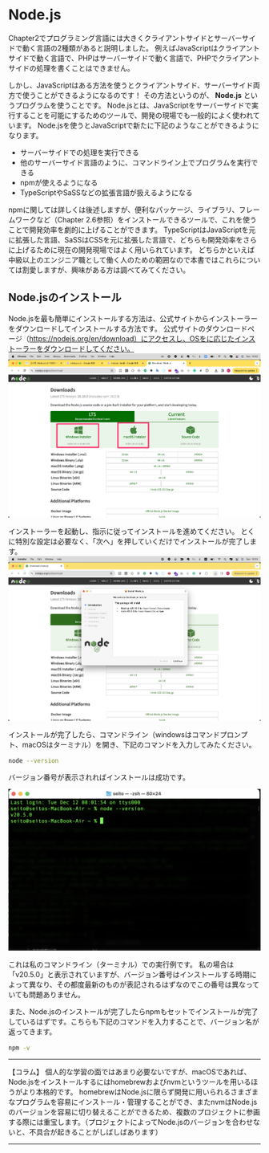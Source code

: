# Node.js
Chapter2でプログラミング言語には大きくクライアントサイドとサーバーサイドで動く言語の2種類があると説明しました。
例えばJavaScriptはクライアントサイドで動く言語で、PHPはサーバーサイドで動く言語で、PHPでクライアントサイドの処理を書くことはできません。

しかし、JavaScriptはある方法を使うとクライアントサイド、サーバーサイド両方で使うことができるようになるのです！
その方法というのが、 __Node.js__ というプログラムを使うことです。
Node.jsとは、JavaScriptをサーバーサイドで実行することを可能にするためのツールで、開発の現場でも一般的によく使われています。
Node.jsを使うとJavaScriptで新たに下記のようなことができるようになります。

- サーバーサイドでの処理を実行できる
- 他のサーバーサイド言語のように、コマンドライン上でプログラムを実行できる
- npmが使えるようになる
- TypeScriptやSaSSなどの拡張言語が扱えるようになる

npmに関しては詳しくは後述しますが、便利なパッケージ、ライブラリ、フレームワークなど（Chapter 2.6参照）をインストールできるツールで、これを使うことで開発効率を劇的に上げることができます。
TypeScriptはJavaScriptを元に拡張した言語、SaSSはCSSを元に拡張した言語で、どちらも開発効率をさらに上げるために現在の開発現場ではよく用いられています。
どちらかといえば中級以上のエンジニア職として働く人のための範囲なので本書ではこれらについては割愛しますが、興味がある方は調べてみてください。

## Node.jsのインストール
Node.jsを最も簡単にインストールする方法は、公式サイトからインストーラーをダウンロードしてインストールする方法です。
公式サイトのダウンロードページ（https://nodejs.org/en/download）にアクセスし、OSをに応じたインストーラーをダウンロードしてください。
![イメージ図](images/node.js.with-frame.png)

インストーラーを起動し、指示に従ってインストールを進めてください。
とくに特別な設定は必要なく、「次へ」を押していくだけでインストールが完了します。
![イメージ図](images/node.js-installer.png)

インストールが完了したら、コマンドライン（windowsはコマンドプロンプト、macOSはターミナル）を開き、下記のコマンドを入力してみたください。

```zsh
node --version
```

バージョン番号が表示されればインストールは成功です。

![イメージ図](images/node-version-check.png)

これは私のコマンドライン（ターミナル）での実行例です。
私の場合は「v20.5.0」と表示されていますが、バージョン番号はインストールする時期によって異なり、その都度最新のものが表記されるはずなのでこの番号は異なっていても問題ありません。

また、Node.jsのインストールが完了したらnpmもセットでインストールが完了しているはずです。こちらも下記のコマンドを入力することで、バージョン名が返ってきます。

```zsh
npm -v
```

---

【コラム】
個人的な学習の面ではあまり必要ないですが、macOSであれば、Node.jsをインストールするにはhomebrewおよびnvmというツールを用いるほうがより本格的です。
homebrewはNode.jsに限らず開発に用いられるさまざまなプログラムを容易にインストール・管理することができ、またnvmはNode.jsのバージョンを容易に切り替えることができるため、複数のプロジェクトに参画する際には重宝します。（プロジェクトによってNode.jsのバージョンを合わせないと、不具合が起きることがしばしばあります）

---
